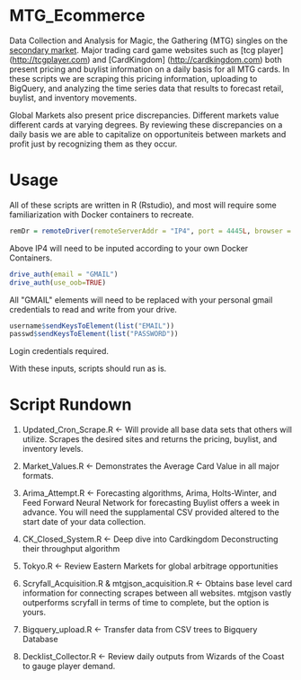 # MTG_Ecommerce

Data Collection and Analysis for Magic, the Gathering (MTG) singles on the [secondary market](https://mtg.gamepedia.com/Secondary_market). Major trading card game websites such as [tcg player] (http://tcgplayer.com) and [CardKingdom] (http://cardkingdom.com) both present pricing and buylist information on a daily basis for all MTG cards. In these scripts we are scraping this pricing information, uploading to BigQuery, and analyzing the time series data that results to forecast retail, buylist, and inventory movements.

Global Markets also present price discrepancies. Different markets value different cards at varying degrees. By reviewing these discrepancies on a daily basis we are able to capitalize on opportuniteis between markets and profit just by recognizing them as they occur.

# Usage
All of these scripts are written in R (Rstudio), and most will require some familiarization with Docker containers to recreate.

```R
remDr = remoteDriver(remoteServerAddr = "IP4", port = 4445L, browser = "chrome")
```
Above IP4 will need to be inputed according to your own Docker Containers.

```R
drive_auth(email = "GMAIL")
drive_auth(use_oob=TRUE)
```
All "GMAIL" elements will need to be replaced with your personal gmail credentials to read and write from your drive.

```R
username$sendKeysToElement(list("EMAIL"))
passwd$sendKeysToElement(list("PASSWORD")) 
```
Login credentials required. 

With these inputs, scripts should run as is.
# Script Rundown
1. Updated_Cron_Scrape.R 
<- Will provide all base data sets that others will utilize. Scrapes the desired sites and returns the pricing, buylist, and inventory levels.

2. Market_Values.R
<- Demonstrates the Average Card Value in all major formats.

3. Arima_Attempt.R
<- Forecasting algorithms, Arima, Holts-Winter, and Feed Forward Neural Network for forecasting Buylist offers a week in advance. You will need the supplamental CSV provided altered to the start date of your data collection.

4. CK_Closed_System.R
<- Deep dive into Cardkingdom Deconstructing their throughput algorithm

5. Tokyo.R
<- Review Eastern Markets for global arbitrage opportunities

6. Scryfall_Acquisition.R & mtgjson_acquisition.R
<- Obtains base level card information for connecting scrapes between all websites. mtgjson vastly outperforms scryfall in terms of time to complete, but the option is yours.

7. Bigquery_upload.R
<- Transfer data from CSV trees to Bigquery Database

8. Decklist_Collector.R
<- Review daily outputs from Wizards of the Coast to gauge player demand.
